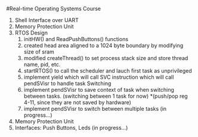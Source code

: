 #Real-time Operating Systems Course
1. Shell Interface over UART
2. Memory Protection Unit 
3. RTOS Design
	1) initHW() and ReadPushButtons() functions
	2) created head area aligned to a 1024 byte boundary by modifying size of sram
	3) modified createThread() to set process stack size and store thread name, pid, etc.
	4) startRTOS() to call the scheduler and lauch first task as unprivileged
	5) implement yield which will call SVC instruction which will call pendSVisr to handle task Switching
	6) implement pendSVisr to save context of task when switching between tasks. (switching between 1 task for now)
			*(push/pop reg 4-11, since they are not saved by hardware)
	7) implement pendSVisr to switch between multiple tasks (in progress...)
2. Memory Protection Unit
3. Interfaces: Push Buttons, Leds (in progress...)


